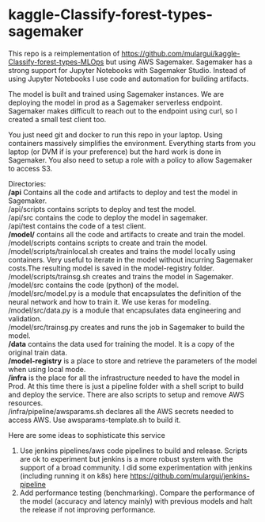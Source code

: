 # kaggle-Classify-forest-types-sagemaker
This repo is a reimplementation of https://github.com/mulargui/kaggle-Classify-forest-types-MLOps but using AWS Sagemaker. Sagemaker has a strong support for Jupyter Notebooks with Sagemaker Studio. Instead of using Jupyter Notebooks I use code and automation for building artifacts. 

The model is built and trained using Sagemaker instances. We are deploying the model in prod as a Sagemaker serverless endpoint. Sagemaker makes difficult to reach out to the endpoint using curl, so I created a small test client too.

You just need git and docker to run this repo in your laptop. Using containers massively simplifies the environment. Everything starts from you laptop (or DVM if is your preference) but the hard work is done in Sagemaker. You also need to setup a role with a policy to allow Sagemaker to access S3. 

Directories:\
**/api** Contains all the code and artifacts to deploy and test the model in Sagemaker.\
/api/scripts contains scripts to deploy and test the model.\
/api/src contains the code to deploy the model in sagemaker.\
/api/test contains the code of a test client.\
**/model/** contains all the code and artifacts to create and train the model.\
/model/scripts contains scripts to create and train the model.\
/model/scripts/trainlocal.sh creates and trains the model locally using containers. Very useful to iterate in the model without incurring Sagemaker costs.The resulting model is saved in the model-registry folder.\
/model/scripts/trainsg.sh creates and trains the model in Sagemaker.\
/model/src contains the code (python) of the model. \
/model/src/model.py is a module that encapsulates the definition of the neural network and how to train it. We use keras for modeling.\
/model/src/data.py is a module that encapsulates data engineering and validation.\
/model/src/trainsg.py creates and runs the job in Sagemaker to build the model.\
**/data** contains the data used for training the model. It is a copy of the original train data. \
**/model-registry** is a place to store and retrieve the parameters of the model when using local mode. \
**/infra** is the place for all the infrastructure needed to have the model in Prod. At this time there is just a pipeline folder with a shell script to build and deploy the service. There are also scripts to setup and remove AWS resources.\
/infra/pipeline/awsparams.sh declares all the AWS secrets needed to access AWS. Use awsparams-template.sh to build it.

Here are some ideas to sophisticate this service
1. Use jenkins pipelines/aws code pipelines to build and release. Scripts are ok to experiment but jenkins is a more robust system with the support of a broad  community. I did some experimentation with jenkins (including running it on k8s) here https://github.com/mulargui/jenkins-pipeline
2. Add performance testing (benchmarking). Compare the performance of the model (accuracy and latency mainly) with previous models and halt the release if not improving performance.
